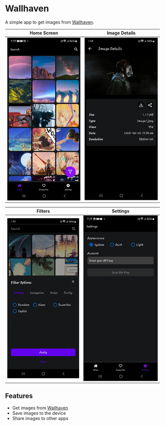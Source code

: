 # Wallhaven

A simple app to get images from [Wallhaven](https://wallhaven.cc/).

| Home Screen | Image Details |
|-------------|--------------|
| ![homescreen](https://raw.githubusercontent.com/deepanshu188/wallhaven/refs/heads/main/assets/images/screens/wallhaven_homescreen.jpg) | ![image details](https://raw.githubusercontent.com/deepanshu188/wallhaven/refs/heads/main/assets/images/screens/wallhaven_image_details.jpg) |

| Filters | Settings |
|---------|----------|
| ![filters](https://raw.githubusercontent.com/deepanshu188/wallhaven/refs/heads/main/assets/images/screens/wallhaven_filters.jpg) | ![settings](https://raw.githubusercontent.com/deepanshu188/wallhaven/refs/heads/main/assets/images/screens/wallhaven_settings.jpg) |


## Features

- Get images from [Wallhaven](https://wallhaven.cc/)
- Save images to the device
- Share images to other apps
